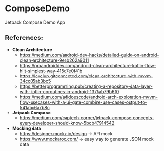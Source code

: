 # ComposeDemo
Jetpack Compose Demo App

## References:

- **Clean Architecture**
  - https://medium.com/android-dev-hacks/detailed-guide-on-android-clean-architecture-9eab262a9011
  - https://proandroiddev.com/android-clean-architecture-kotlin-flow-hilt-simplest-way-415d7e0f41b
  - https://levelup.gitconnected.com/clean-architecture-with-mvvm-34cc05ab3bc5
  - https://betterprogramming.pub/creating-a-repository-data-layer-with-kotlin-coroutines-in-android-1375ab79b6f0
  - https://medium.com/adidoescode/android-arch-exploration-mvvm-flow-usecases-with-a-ui-gate-combine-use-cases-output-to-541abc6a7b8c
- **Jetpack Compose**
  - https://medium.com/captech-corner/jetpack-compose-concepts-every-developer-should-know-5bcb47914542
- **Mocking data**
  - https://designer.mocky.io/design -> API mock
  - https://www.mockaroo.com/ -> easy way to generate JSON mock data
